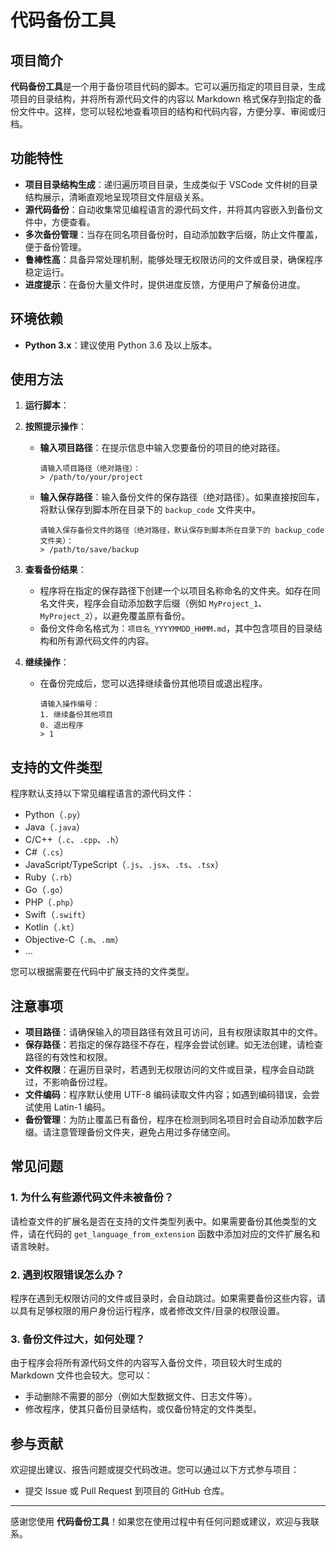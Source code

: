 # 代码备份工具

## 项目简介

**代码备份工具**是一个用于备份项目代码的脚本。它可以遍历指定的项目目录，生成项目的目录结构，并将所有源代码文件的内容以 Markdown 格式保存到指定的备份文件中。这样，您可以轻松地查看项目的结构和代码内容，方便分享、审阅或归档。

## 功能特性

- **项目目录结构生成**：递归遍历项目目录，生成类似于 VSCode 文件树的目录结构展示，清晰直观地呈现项目文件层级关系。
- **源代码备份**：自动收集常见编程语言的源代码文件，并将其内容嵌入到备份文件中，方便查看。
- **多次备份管理**：当存在同名项目备份时，自动添加数字后缀，防止文件覆盖，便于备份管理。
- **鲁棒性高**：具备异常处理机制，能够处理无权限访问的文件或目录，确保程序稳定运行。
- **进度提示**：在备份大量文件时，提供进度反馈，方便用户了解备份进度。

## 环境依赖

- **Python 3.x**：建议使用 Python 3.6 及以上版本。

## 使用方法

1. **运行脚本**：
2. **按照提示操作**：

   - **输入项目路径**：在提示信息中输入您要备份的项目的绝对路径。

     ```
     请输入项目路径（绝对路径）：
     > /path/to/your/project
     ```

   - **输入保存路径**：输入备份文件的保存路径（绝对路径）。如果直接按回车，将默认保存到脚本所在目录下的 `backup_code` 文件夹中。

     ```
     请输入保存备份文件的路径（绝对路径，默认保存到脚本所在目录下的 backup_code 文件夹）：
     > /path/to/save/backup
     ```

3. **查看备份结果**：

   - 程序将在指定的保存路径下创建一个以项目名称命名的文件夹。如存在同名文件夹，程序会自动添加数字后缀（例如 `MyProject_1`、`MyProject_2`），以避免覆盖原有备份。
   - 备份文件命名格式为：`项目名_YYYYMMDD_HHMM.md`，其中包含项目的目录结构和所有源代码文件的内容。

4. **继续操作**：

   - 在备份完成后，您可以选择继续备份其他项目或退出程序。

     ```
     请输入操作编号：
     1. 继续备份其他项目
     0. 退出程序
     > 1
     ```

## 支持的文件类型

程序默认支持以下常见编程语言的源代码文件：

- Python（`.py`）
- Java（`.java`）
- C/C++（`.c`、`.cpp`、`.h`）
- C#（`.cs`）
- JavaScript/TypeScript（`.js`、`.jsx`、`.ts`、`.tsx`）
- Ruby（`.rb`）
- Go（`.go`）
- PHP（`.php`）
- Swift（`.swift`）
- Kotlin（`.kt`）
- Objective-C（`.m`、`.mm`）
- ...

您可以根据需要在代码中扩展支持的文件类型。

## 注意事项

- **项目路径**：请确保输入的项目路径有效且可访问，且有权限读取其中的文件。
- **保存路径**：若指定的保存路径不存在，程序会尝试创建。如无法创建，请检查路径的有效性和权限。
- **文件权限**：在遍历目录时，若遇到无权限访问的文件或目录，程序会自动跳过，不影响备份过程。
- **文件编码**：程序默认使用 UTF-8 编码读取文件内容；如遇到编码错误，会尝试使用 Latin-1 编码。
- **备份管理**：为防止覆盖已有备份，程序在检测到同名项目时会自动添加数字后缀。请注意管理备份文件夹，避免占用过多存储空间。

## 常见问题

### 1. 为什么有些源代码文件未被备份？

请检查文件的扩展名是否在支持的文件类型列表中。如果需要备份其他类型的文件，请在代码的 `get_language_from_extension` 函数中添加对应的文件扩展名和语言映射。

### 2. 遇到权限错误怎么办？

程序在遇到无权限访问的文件或目录时，会自动跳过。如果需要备份这些内容，请以具有足够权限的用户身份运行程序，或者修改文件/目录的权限设置。

### 3. 备份文件过大，如何处理？

由于程序会将所有源代码文件的内容写入备份文件，项目较大时生成的 Markdown 文件也会较大。您可以：

- 手动删除不需要的部分（例如大型数据文件、日志文件等）。
- 修改程序，使其只备份目录结构，或仅备份特定的文件类型。

## 参与贡献

欢迎提出建议、报告问题或提交代码改进。您可以通过以下方式参与项目：

- 提交 Issue 或 Pull Request 到项目的 GitHub 仓库。

---

感谢您使用 **代码备份工具**！如果您在使用过程中有任何问题或建议，欢迎与我联系。
